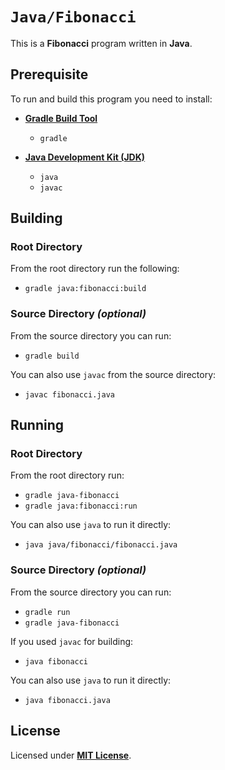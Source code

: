 # `Java/Fibonacci`

This is a **Fibonacci** program written in **Java**.

## Prerequisite

To run and build this program you need to install:

* [**Gradle Build Tool**](https://gradle.org/install/)
  * `gradle`

* [**Java Development Kit (JDK)**](https://sdkman.io/jdks)
  * `java`
  * `javac`

## Building

### Root Directory

From the root directory run the following:

* `gradle java:fibonacci:build`

### Source Directory _(optional)_

From the source directory you can run:

* `gradle build`

You can also use `javac` from the source directory:

* `javac fibonacci.java`

## Running

### Root Directory

From the root directory run:

* `gradle java-fibonacci`
* `gradle java:fibonacci:run`

You can also use `java` to run it directly:

* `java java/fibonacci/fibonacci.java`

### Source Directory _(optional)_

From the source directory you can run:

* `gradle run`
* `gradle java-fibonacci`

If you used `javac` for building:

* `java fibonacci`

You can also use `java` to run it directly:

* `java fibonacci.java`

## License

Licensed under [**MIT License**](https://github.com/altersabeh/codes/blob/main/LICENSE).

